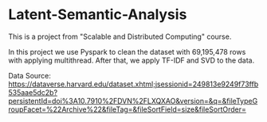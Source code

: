 # Latent-Semantic-Analysis
This is a project from "Scalable and Distributed Computing" course.

In this project we use Pyspark to clean the dataset with 69,195,478 rows with applying multithread. After that, we apply TF-IDF and SVD to the data.

Data Source: https://dataverse.harvard.edu/dataset.xhtml;jsessionid=249813e9249f73ffb535aae5dc2b?persistentId=doi%3A10.7910%2FDVN%2FLXQXAO&version=&q=&fileTypeGroupFacet=%22Archive%22&fileTag=&fileSortField=size&fileSortOrder=


